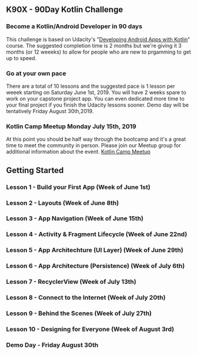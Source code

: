 ## K90X - 90Day Kotlin Challenge
### Become a Kotlin/Android Developer in 90 days
This challenge is based on Udacity's "[Developing Android Apps with Kotlin](https://www.udacity.com/course/developing-android-apps-with-kotlin--ud9012)" course. The suggested completion time is 2 months but we're giving it 3 months (or 12 weeeks) to allow for people who are new to prgamming to get up to speed.

### Go at your own pace
There are a total of 10 lessons and the suggested pace is 1 lesson per weeek starting on Saturday June 1st, 2019. You will have 2 weeks spare to work on your capstone project app. You can even dedicated more time to your final project if you finish the Udacity lessons sooner. Demo day will be tentatively Friday August 30th,2019.

### Kotlin Camp Meetup Monday July 15th, 2019
At this point you should be half way through the bootcamp and it's a great time to meet the community in person. Please join our Meetup group for additional information about the event. [Kotlin Camp Meetup](https://www.meetup.com/Kotlin-Camp/)

## Getting Started
### Lesson 1 - Build your First App (Week of June 1st)

### Lesson 2 - Layouts (Week of June 8th)

### Lesson 3 - App Navigation (Week of June 15th)

### Lesson 4 - Activity & Fragment Lifecycle (Week of June 22nd)

### Lesson 5 - App Architechture (UI Layer) (Week of June 29th)

### Lesson 6 - App Architecture (Persistence) (Week of July 6th)

### Lesson 7 - RecyclerView (Week of July 13th)

### Lesson 8 - Connect to the Internet (Week of July 20th)

### Lesson 9 - Behind the Scenes (Week of July 27th)

### Lesson 10 - Designing for Everyone (Week of August 3rd)

### Demo Day - Friday August 30th


